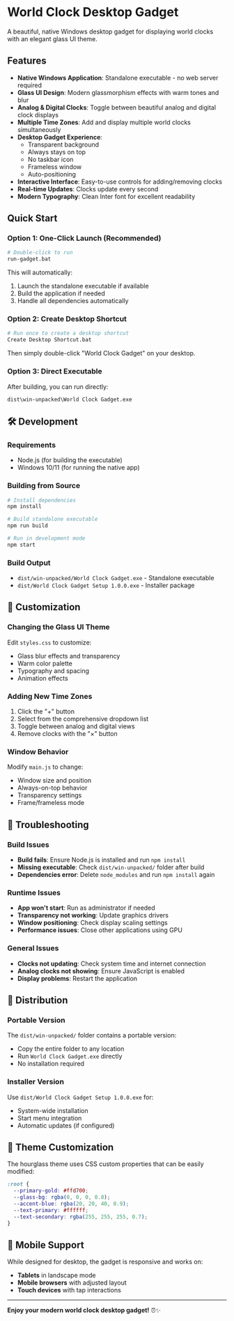 # World Clock Desktop Gadget

A beautiful, native Windows desktop gadget for displaying world clocks with an elegant glass UI theme.

## Features

- **Native Windows Application**: Standalone executable - no web server required
- **Glass UI Design**: Modern glassmorphism effects with warm tones and blur
- **Analog & Digital Clocks**: Toggle between beautiful analog and digital clock displays
- **Multiple Time Zones**: Add and display multiple world clocks simultaneously
- **Desktop Gadget Experience**: 
  - Transparent background
  - Always stays on top
  - No taskbar icon
  - Frameless window
  - Auto-positioning
- **Interactive Interface**: Easy-to-use controls for adding/removing clocks
- **Real-time Updates**: Clocks update every second
- **Modern Typography**: Clean Inter font for excellent readability

## Quick Start

### Option 1: One-Click Launch (Recommended)
```bash
# Double-click to run
run-gadget.bat
```

This will automatically:
1. Launch the standalone executable if available
2. Build the application if needed
3. Handle all dependencies automatically

### Option 2: Create Desktop Shortcut
```bash
# Run once to create a desktop shortcut
Create Desktop Shortcut.bat
```

Then simply double-click "World Clock Gadget" on your desktop.

### Option 3: Direct Executable
After building, you can run directly:
```
dist\win-unpacked\World Clock Gadget.exe
```

## 🛠️ Development

### Requirements
- Node.js (for building the executable)
- Windows 10/11 (for running the native app)

### Building from Source
```bash
# Install dependencies
npm install

# Build standalone executable
npm run build

# Run in development mode
npm start
```

### Build Output
- `dist/win-unpacked/World Clock Gadget.exe` - Standalone executable
- `dist/World Clock Gadget Setup 1.0.0.exe` - Installer package

## 🎨 Customization

### Changing the Glass UI Theme
Edit `styles.css` to customize:
- Glass blur effects and transparency
- Warm color palette
- Typography and spacing
- Animation effects

### Adding New Time Zones
1. Click the "+" button
2. Select from the comprehensive dropdown list
3. Toggle between analog and digital views
4. Remove clocks with the "×" button

### Window Behavior
Modify `main.js` to change:
- Window size and position
- Always-on-top behavior
- Transparency settings
- Frame/frameless mode

## 🔧 Troubleshooting

### Build Issues
- **Build fails**: Ensure Node.js is installed and run `npm install`
- **Missing executable**: Check `dist/win-unpacked/` folder after build
- **Dependencies error**: Delete `node_modules` and run `npm install` again

### Runtime Issues
- **App won't start**: Run as administrator if needed
- **Transparency not working**: Update graphics drivers
- **Window positioning**: Check display scaling settings
- **Performance issues**: Close other applications using GPU

### General Issues
- **Clocks not updating**: Check system time and internet connection
- **Analog clocks not showing**: Ensure JavaScript is enabled
- **Display problems**: Restart the application

## 🚀 Distribution

### Portable Version
The `dist/win-unpacked/` folder contains a portable version:
- Copy the entire folder to any location
- Run `World Clock Gadget.exe` directly
- No installation required

### Installer Version
Use `dist/World Clock Gadget Setup 1.0.0.exe` for:
- System-wide installation
- Start menu integration
- Automatic updates (if configured)

## 🎨 Theme Customization

The hourglass theme uses CSS custom properties that can be easily modified:

```css
:root {
  --primary-gold: #ffd700;
  --glass-bg: rgba(0, 0, 0, 0.8);
  --accent-blue: rgba(20, 20, 40, 0.9);
  --text-primary: #ffffff;
  --text-secondary: rgba(255, 255, 255, 0.7);
}
```

## 📱 Mobile Support

While designed for desktop, the gadget is responsive and works on:
- **Tablets** in landscape mode
- **Mobile browsers** with adjusted layout
- **Touch devices** with tap interactions

---

**Enjoy your modern world clock desktop gadget!** ⏰✨